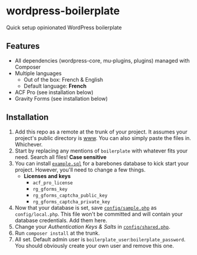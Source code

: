 # wordpress-boilerplate

Quick setup opinionated WordPress boilerplate


## Features

- All dependencies (wordpress-core, mu-plugins, plugins) managed with Composer
- Multiple languages
    + Out of the box: French & English
    + Default language: **French**
- ACF Pro (see installation below)
- Gravity Forms (see installation below)

## Installation

1. Add this repo as a remote at the trunk of your project. It assumes your project's public directory is [www](www). You can also simply paste the files in. Whichever.
2. Start by replacing any mentions of `boilerplate` with whatever fits your need. Search all files! **Case sensitive**
3. You can install [`example.sql`](example.sql) for a barebones database to kick start your project. However, you'll need to change a few things.
    - **Licenses and keys**
        + `acf_pro_license`
        + `rg_gforms_key`
        + `rg_gforms_captcha_public_key`
        + `rg_gforms_captcha_private_key`
4. Now that your database is set, save [`config/sample.php`](config/sample.php) as `config/local.php`. This file won't be committed and will contain your database credentials. Add them here.
5. Change your _Authentication Keys & Salts_ in [`config/shared.php`](config/shared.php).
4. Run `composer install` at the trunk.
6. All set. Default admin user is `boilerplate_user`:`boilerplate_password`. You should obviously create your own user and remove this one.
